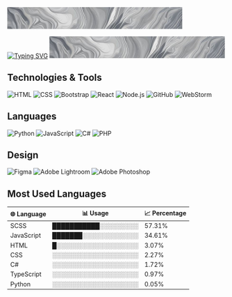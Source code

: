<img src="./img/fon.jpg" alt="photo" style="width: 80%; height: 50px; object-fit: cover;"/>

[![Typing SVG](https://readme-typing-svg.herokuapp.com?font=Fira+Code&size=45&pause=1000&color=FFFFFF&center=true&vCenter=true&width=800&height=70&lines=Hi%2C+I'm+Diana+Narizhnyaya;I'm+Junior+frontend+developer)](https://git.io/typing-svg)
<img src="./img/fon.jpg" alt="photo" style="width: 80%; height: 50px; object-fit: cover;"/>
## Technologies & Tools

![HTML](https://img.shields.io/badge/HTML-white?style=for-the-badge&logo=html5&logoColor=orange)
![CSS](https://img.shields.io/badge/CSS-white?style=for-the-badge&logo=css3&logoColor=blue)
![Bootstrap](https://img.shields.io/badge/bootstrap-white?style=for-the-badge&logo=bootstrap&logoColor=563d7c)
![React](https://img.shields.io/badge/react-white?style=for-the-badge&logo=react&logoColor=61DAFB)
![Node.js](https://img.shields.io/badge/node.js-white?style=for-the-badge&logo=nodedotjs&logoColor=green)
![GitHub](https://img.shields.io/badge/github-white?style=for-the-badge&logo=github&logoColor=black)
![WebStorm](https://img.shields.io/badge/webstorm-white?style=for-the-badge&logo=webstorm&logoColor=000000)

## Languages

![Python](https://img.shields.io/badge/python-white?style=for-the-badge&logo=python&logoColor=3776AB)
![JavaScript](https://img.shields.io/badge/javascript-white?style=for-the-badge&logo=javascript&logoColor=F7DF1E)
![C#](https://img.shields.io/badge/csharp-white?style=for-the-badge&logo=csharp&logoColor=239120)
![PHP](https://img.shields.io/badge/php-white?style=for-the-badge&logo=php&logoColor=777BB4)

## Design

![Figma](https://img.shields.io/badge/figma-white?style=for-the-badge&logo=figma&logoColor=F24E1E)
![Adobe Lightroom](https://img.shields.io/badge/adobe%20lightroom-white?style=for-the-badge&logo=adobelightroom&logoColor=F7B500)
![Adobe Photoshop](https://img.shields.io/badge/adobe%20photoshop-white?style=for-the-badge&logo=adobephotoshop&logoColor=31A8FF)

## Most Used Languages

| 🌐 Language  | 📊 Usage                    | 📈 Percentage |
|--------------|-----------------------------|---------------|
| SCSS         | ███████████░░░░░░░░░       | 57.31%        |
| JavaScript   | ███████░░░░░░░░░░░░░       | 34.61%        |
| HTML         | █░░░░░░░░░░░░░░░░░░░       | 3.07%         |
| CSS          | ░░░░░░░░░░░░░░░░░░░░       | 2.27%         |
| C#           | ░░░░░░░░░░░░░░░░░░░░       | 1.72%         |
| TypeScript   | ░░░░░░░░░░░░░░░░░░░░       | 0.97%         |
| Python       | ░░░░░░░░░░░░░░░░░░░░       | 0.05%         |
